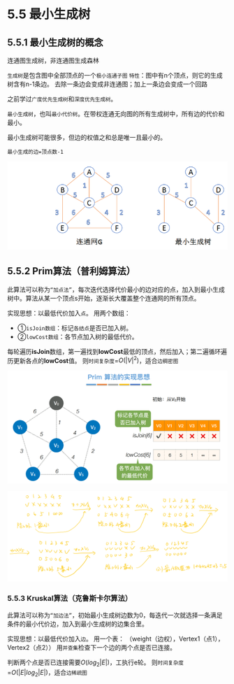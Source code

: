 # 5.5 最小生成树

## 5.5.1 最小生成树的概念

连通图生成树，非连通图生成森林

`生成树`是包含图中全部顶点的一个`极小连通子图`
`特性`：图中有n个顶点，则它的生成树含有n-1条边。
去除一条边会变成非连通图；加上一条边会变成一个回路

之前学过`广度优先生成树`和`深度优先生成树`。

`最小生成树`，也叫`最小代价树`。在带权连通无向图的所有生成树中，所有边的代价和最小。

最小生成树可能很多，但边的权值之和总是唯一且最小的。

`最小生成的边=顶点数-1`

![这里写图片描述](/images/data-structure/20160714130435508.png)

## 5.5.2 Prim算法（普利姆算法）

此算法可以称为`“加点法”`，每次迭代选择代价最小的边对应的点，加入到最小生成树中。算法从某一个顶点s开始，逐渐长大覆盖整个连通网的所有顶点。

实现思想：以最低代价加入`点`。
用两个数组：
- ①`isJoin数组`：标记`各结点`是否已加入树。
- ②`lowCost数组`：各节点加入树的最低代价。

每轮遍历**isJoin**数组，第一遍找到**lowCost**最低的顶点，然后加入；第二遍循环遍历更新各点的**lowCost**值。
则`时间复杂度`=$O(|V|^2)$，适合`边稠密图`

![1638175026761](/images/data-structure/1638175026761.png)

![1638175026757](/images/data-structure/1638175026757.png)

### 5.5.3 Kruskal算法（克鲁斯卡尔算法）

此算法可以称为`“加边法”`，初始最小生成树边数为0，每迭代一次就选择一条满足条件的最小代价边，加入到最小生成树的边集合里。

实现思想：以最低代价加入`边`。
用一个表：
（weight（边权），Vertex1（点1），Vertex2（点2））
用`并查集`检查下一个边的两个点是否已连接。

判断两个点是否已连接需要$O(log_2|E|)$，工执行e轮。
则`时间复杂度`=$O(|E|log_2|E|)$，适合`边稀疏图`
